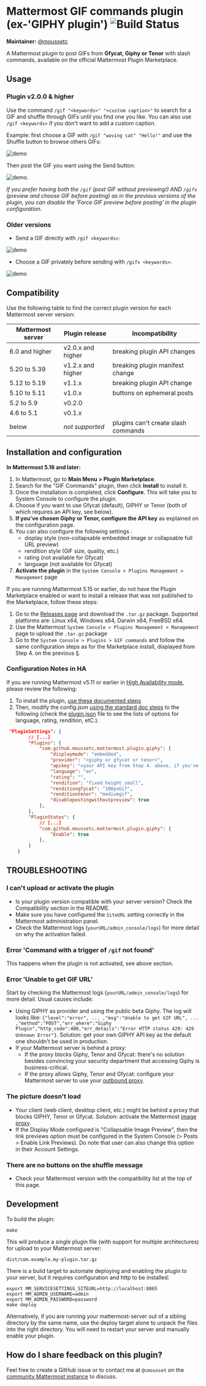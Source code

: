 # Mattermost GIF commands plugin (ex-'GIPHY plugin') ![Build Status](https://github.com/moussetc/mattermost-plugin-giphy/actions/workflows/makefile.yml/badge.svg)

**Maintainer:** [@moussetc](https://github.com/moussetc)

A Mattermost plugin to post GIFs from **Gfycat, Giphy or Tenor** with slash commands, available on the official Mattermost Plugin Marketplace.

## Usage

### Plugin v2.0.0 & higher
Use the command `/gif "<keywords>" "<custom caption>"` to search for a GIF and shuffle through GIFs until you find one you like. You can also use `/gif <keywords>` if you don't want to add a custom caption.

Example: first choose a GIF with `/gif "waving cat" "Hello!"` and use the Shuffle button to browse others GIFs:

![demo](assets/demo_preview.png)

Then post the GIF you want using the Send button: 

![demo](assets/demo_post.png).

*If you prefer having both the `/gif` (post GIF without previewing!) AND `/gifs` (preview and choose GIF before posting) as in the previous versions of the plugin, you can disable the 'Force GIF preview before posting' in the plugin configuration.*

### Older versions

- Send a GIF directly with `/gif <keywords>`: 

![demo](assets/demo_gif.png)
- Choose a GIF privately before sending with `/gifs <keywords>`: 

![demo](assets/demo_gifs.png)

## Compatibility
Use the following table to find the correct plugin version for each Mattermost server version:

| Mattermost server | Plugin release | Incompatibility |
| --- | --- | --- |
| 6.0 and higher | v2.0.x and higher | breaking plugin API changes |
| 5.20 to 5.39 | v1.2.x and higher | breaking plugin manifest change |
| 5.12 to 5.19 | v1.1.x | breaking plugin API change |
| 5.10 to 5.11 | v1.0.x | buttons on ephemeral posts |
| 5.2 to 5.9 | v0.2.0 | |
| 4.6 to 5.1 | v0.1.x | |
| below | *not supported* |  plugins can't create slash commands |

## Installation and configuration

**In Mattermost 5.16 and later:**
1. In Mattermost, go to **Main Menu > Plugin Marketplace**.
2. Search for the "GIF Commands" plugin, then click **Install** to install it.
3. Once the installation is completed, click **Configure**. This will take you to System Console to configure the plugin.
4. Choose if you want to use Gfycat (default), GIPHY or Tenor (both of which requires an API key, see below).
5. **If you've chosen Giphy or Tenor, configure the API key** as explained on the configuration page.
6. You can also configure the following settings :
    - display style (non-collapsable embedded image or collapsable full URL preview)
    - rendition style (GIF size, quality, etc.)
    - rating (not available for Gfycat)
    - language (not available for Gfycat)
7. **Activate the plugin** in the `System Console > Plugins Management > Management` page

If you are running Mattermost 5.15 or earlier, do not have the Plugin Marketplace enabled or want to install a release that was not published to the Marketplace, follow these steps:
1. Go to the [Releases page](https://github.com/moussetc/mattermost-plugin-giphy/releases) and download the `.tar.gz` package. Supported platforms are: Linux x64, Windows x64, Darwin x64, FreeBSD x64.
2. Use the Mattermost `System Console > Plugins Management > Management` page to upload the `.tar.gz` package
3. Go to the `System Console > Plugins > GIF commands` and follow the same configuration steps as for the Marketplace install, displayed from Step 4. on the previous §.

### Configuration Notes in HA

If you are running Mattermost v5.11 or earlier in [High Availability mode](https://docs.mattermost.com/deployment/cluster.html), please review the following:

1. To install the plugin, [use these documented steps](https://docs.mattermost.com/administration/plugins.html#plugin-uploads-in-high-availability-mode)
2. Then, modify the config.json [using the standard doc steps](https://docs.mattermost.com/deployment/cluster.html#updating-configuration-changes-while-operating-continuously) to the following (check the [plugin.json](https://github.com/moussetc/mattermost-plugin-giphy/blob/master/plugin.json) file to see the lists of options for language, rating, rendition, etC.).

```json
 "PluginSettings": {
        // [...]
        "Plugins": {
            "com.github.moussetc.mattermost.plugin.giphy": {
                "displaymode": "embedded",
                "provider": "<giphy or gfycat or tenor>",
                "apikey": "<your API key from Step 4. above, if you've choosen Giphy or Tenor as your GIF provider>", 
                "language": "en",
                "rating": "",
                "rendition": "fixed_height_small",
                "renditiongfycat": "100pxGif",
                "renditiontenor": "mediumgif",
                "disablepostingwithoutpreview": true
            },
        },
        "PluginStates": {
            // [...]
            "com.github.moussetc.mattermost.plugin.giphy": {
                "Enable": true
            },
        }
    }
```

## TROUBLESHOOTING

### I can't upload or activate the plugin 
- Is your plugin version compatible with your server version? Check the Compatibility section in the README.
- Make sure you have configured the `SiteURL` setting correctly in the Mattermost administration panel.
- Check the Mattermost logs (`yourURL/admin_console/logs`) for more detail on why the activation failed.

### Error 'Command with a trigger of `/gif` not found'
This happens when the plugin is not activated, see above section.

### Error 'Unable to get GIF URL'
Start by checking the Mattermost logs (`yourURL/admin_console/logs`) for more detail. Usual causes include:
- Using GIPHY as provider and using the public beta Giphy. The log will looks like: `{"level":"error", ... ,"msg":"Unable to get GIF URL", ... ,"method":"POST","err_where":"Giphy Plugin","http_code":400,"err_details":"Error HTTP status 429: 429 Unknown Error"}`. Solution: get your own GIPHY API key as the default one shouldn't be used in production.
- If your Mattermost server is behind a proxy:
  - If the proxy blocks Giphy, Tenor and Gfycat: there's no solution besides convincing your security department that accessing Giphy is business-critical.
  - If the proxy allows Giphy, Tenor and Gfycat: configure your Mattermost server to use your [outbound proxy](https://docs.mattermost.com/install/outbound-proxy.html).

### The picture doesn't load
- Your client (web client, desktop client, etc.) might be behind a proxy that blocks GIPHY, Tenor or Gfycat. Solution: activate the Mattermost [image proxy](https://docs.mattermost.com/administration/image-proxy.html).
- If the Display Mode configured is "Collapsable Image Preview", then the link previews option must be configured in the System Console (> Posts > Enable Link Previews). Do note that user can also change this option in their Account Settings. 

### There are no buttons on the shuffle message
- Check your Mattermost version with the compatibility list at the top of this page.

## Development
To build the plugin:
```
make
```
This will produce a single plugin file (with support for multiple architectures) for upload to your Mattermost server:
```
dist/com.example.my-plugin.tar.gz
```

There is a build target to automate deploying and enabling the plugin to your server, but it requires configuration and http to be installed:
```
export MM_SERVICESETTINGS_SITEURL=http://localhost:8065
export MM_ADMIN_USERNAME=admin
export MM_ADMIN_PASSWORD=password
make deploy
```
Alternatively, if you are running your mattermost-server out of a sibling directory by the same name, use the deploy target alone to unpack the files into the right directory. You will need to restart your server and manually enable your plugin.

## How do I share feedback on this plugin?

Feel free to create a GitHub issue or to contact me at `@cmousset` on the [community Mattermost instance](https://pre-release.mattermost.com/) to discuss.
